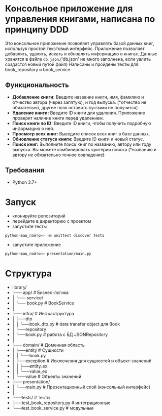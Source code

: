 # Консольное приложение для управления книгами, написана по принципу DDD

Это консольное приложение позволяет управлять базой данных книг, используя простой текстовый интерфейс.  Приложение позволяет добавлять, удалять, искать и обновлять информацию о книгах.  Данные хранятся в файле `db.json`.('db.json' не много заполнена, если уалить создастся новый путой файл) Написаны и пройдены тесты для book_repository и book_service

## Функциональность

* **Добавление книги:**  Введите название книги, имя, фамилию и отчество автора (через запятую), и год выпуска. (*отчество не обязательно, другие поля оставить пустыми не получится)
* **Удаление книги:** Введите ID книги для удаления. Приложение проверит наличие книги перед удалением.
* **Поиск книги по ID:** Введите ID книги, чтобы получить подробную информацию о ней.
* **Просмотр всех книг:** Выведите список всех книг в базе данных.
* **Обновление статуса книги:**  Введите ID книги и новый статус.
* **Поиск книг:** Выполните поиск книг по названию, автору или году выпуска.  Вы можете комбинировать критерии поиска (*названию и автору не обязательно точное совпадение)

## Требования

* Python 3.7+

# Запуск
- клонируйте репозиторий
- перейдите в директорию с проектом
- запустите тесты
```bash
python<ваш_пайтон> -m unittest discover tests
```
- запустите приложение
```bash
python<ваш_пайтон> presentation/main.py
```
# Структура
- library/
- ├── app/                 # Бизнес-логика
- │   └── service/
- │       └── book.py      # BookService
- │
- ├── infra/               # Инфраструктура
- │   ├──dto
- │   │  └──book_dto.py    # data transfer object для Book
- │   └──repository
- │      └──book.py        # работа с БД JSONRepository
- │
- ├── domain/              # Доменная область
- │   ├──entity            # Сущности
- │   │  └──book.py        
- │   ├──exception         # Исключения для сущностей и объект-значений
- │   │  ├──entity_ex     
- │   │  └──value_ex
- │   └──value             # Объекты значений
- ├── presentation/
- │   └──main.py           # Презентационный слой (консольный интерфейс)
- │
- └──tests/                # тесты
-    ├──test_book_repository.py     # интеграционные
-    └──test_book_service.py        # модульные

